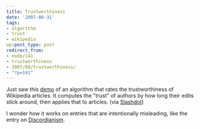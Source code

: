 ```yaml
---
title: Trustworthiness
date: '2007-08-31'
tags:
- algorithm
- trust
- wikipedia
wp:post_type: post
redirect_from:
- node/141
- trustworthiness
- 2007/08/trustworthiness/
- "?p=141"
---
```


Just saw this [demo](http://trust.cse.ucsc.edu/) of an algorithm that rates the trustworthiness of Wikipedia articles. It computes the "trust" of authors by how long their edits stick around, then applies that to articles. (via [Slashdot](http://it.slashdot.org/it/07/08/31/0259224.shtml))

I wonder how it works on entries that are intentionally misleading, like the entry on [Discordianism](http://en.wikipedia.org/wiki/Discordianism).
